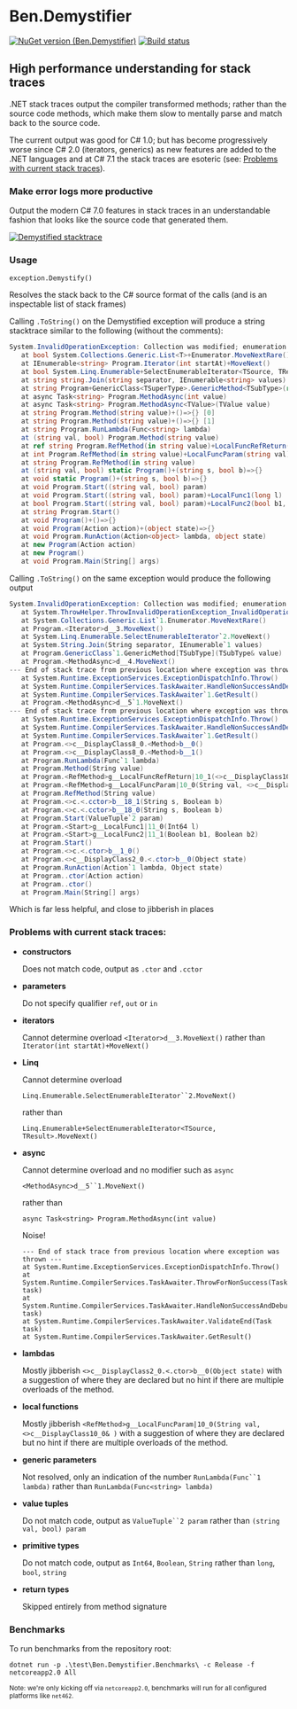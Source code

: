 # Ben.Demystifier

[![NuGet version (Ben.Demystifier)](https://img.shields.io/nuget/v/Ben.Demystifier.svg?style=flat-square)](https://www.nuget.org/packages/Ben.Demystifier/)
[![Build status](https://ci.appveyor.com/api/projects/status/rlhygchfph287fq0?svg=true)](https://ci.appveyor.com/project/benaadams/ben-demystifier)

## High performance understanding for stack traces 

.NET stack traces output the compiler transformed methods; rather than the source code methods, which make them slow to mentally parse and match back to the source code.

The current output was good for C# 1.0; but has become progressively worse since C# 2.0 (iterators, generics) as new features are added to the .NET languages and at C# 7.1 the stack traces are esoteric (see: [Problems with current stack traces](#problems-with-current-stack-traces)).

### Make error logs more productive

Output the modern C# 7.0 features in stack traces in an understandable fashion that looks like the source code that generated them.

[![Demystified stacktrace](https://aoa.blob.core.windows.net/aspnet/stacktrace-demystified.png)](https://aoa.blob.core.windows.net/aspnet/stacktrace-demystified.png)

### Usage

```
exception.Demystify()
```
Resolves the stack back to the C# source format of the calls (and is an inspectable list of stack frames)

Calling `.ToString()` on the Demystified exception will produce a string stacktrace similar to the following (without the comments):

```csharp
System.InvalidOperationException: Collection was modified; enumeration operation may not execute.
   at bool System.Collections.Generic.List<T>+Enumerator.MoveNextRare()
   at IEnumerable<string> Program.Iterator(int startAt)+MoveNext()                       // Resolved enumerator
   at bool System.Linq.Enumerable+SelectEnumerableIterator<TSource, TResult>.MoveNext()  // Resolved enumerator
   at string string.Join(string separator, IEnumerable<string> values)                    
   at string Program+GenericClass<TSuperType>.GenericMethod<TSubType>(ref TSubType value) 
   at async Task<string> Program.MethodAsync(int value)                                  // Resolved async 
   at async Task<string> Program.MethodAsync<TValue>(TValue value)                       // Resolved async 
   at string Program.Method(string value)+()=>{} [0]                                     // lambda source + ordinal
   at string Program.Method(string value)+()=>{} [1]                                     // lambda source + ordinal 
   at string Program.RunLambda(Func<string> lambda)                                       
   at (string val, bool) Program.Method(string value)                                    // Tuple returning
   at ref string Program.RefMethod(in string value)+LocalFuncRefReturn()                 // ref return local func
   at int Program.RefMethod(in string value)+LocalFuncParam(string val)                  // local function
   at string Program.RefMethod(in string value)                                          // in param (readonly ref)    
   at (string val, bool) static Program()+(string s, bool b)=>{}                         // tuple return static lambda
   at void static Program()+(string s, bool b)=>{}                                       // void static lambda
   at void Program.Start((string val, bool) param)                                       // Resolved tuple param
   at void Program.Start((string val, bool) param)+LocalFunc1(long l)                    // void local function 
   at bool Program.Start((string val, bool) param)+LocalFunc2(bool b1, bool b2)          // bool return local function 
   at string Program.Start()                                                              
   at void Program()+()=>{}                                                              // ctor defined lambda  
   at void Program(Action action)+(object state)=>{}                                     // ctor defined lambda 
   at void Program.RunAction(Action<object> lambda, object state)                         
   at new Program(Action action)                                                         // constructor 
   at new Program()                                                                      // constructor 
   at void Program.Main(String[] args)                                                    
```

Calling `.ToString()` on the same exception would produce the following output

```csharp
System.InvalidOperationException: Collection was modified; enumeration operation may not execute.
   at System.ThrowHelper.ThrowInvalidOperationException_InvalidOperation_EnumFailedVersion() // ? low value
   at System.Collections.Generic.List`1.Enumerator.MoveNextRare()                         
   at Program.<Iterator>d__3.MoveNext()                                                   // which enumerator?
   at System.Linq.Enumerable.SelectEnumerableIterator`2.MoveNext()                        // which enumerator?
   at System.String.Join(String separator, IEnumerable`1 values)                          
   at Program.GenericClass`1.GenericMethod[TSubType](TSubType& value)                     
   at Program.<MethodAsync>d__4.MoveNext()                                                // which async overload?
--- End of stack trace from previous location where exception was thrown ---              // ? no value
   at System.Runtime.ExceptionServices.ExceptionDispatchInfo.Throw()                      // ? no value
   at System.Runtime.CompilerServices.TaskAwaiter.HandleNonSuccessAndDebuggerNotification(Task task) // ? no value
   at System.Runtime.CompilerServices.TaskAwaiter`1.GetResult()                           // ? no value
   at Program.<MethodAsync>d__5`1.MoveNext()                                              // which async overload?
--- End of stack trace from previous location where exception was thrown ---              // ? no value
   at System.Runtime.ExceptionServices.ExceptionDispatchInfo.Throw()                      // ? no value
   at System.Runtime.CompilerServices.TaskAwaiter.HandleNonSuccessAndDebuggerNotification(Task task) // ? no value
   at System.Runtime.CompilerServices.TaskAwaiter`1.GetResult()                           // ? no value
   at Program.<>c__DisplayClass8_0.<Method>b__0()                                         //  ¯\_(ツ)_/¯
   at Program.<>c__DisplayClass8_0.<Method>b__1()                                         //  ¯\_(ツ)_/¯
   at Program.RunLambda(Func`1 lambda) 
   at Program.Method(String value)
   at Program.<RefMethod>g__LocalFuncRefReturn|10_1(<>c__DisplayClass10_0& )              // local function
   at Program.<RefMethod>g__LocalFuncParam|10_0(String val, <>c__DisplayClass10_0& )      // local function
   at Program.RefMethod(String value)
   at Program.<>c.<.cctor>b__18_1(String s, Boolean b)                                    //  ¯\_(ツ)_/¯
   at Program.<>c.<.cctor>b__18_0(String s, Boolean b)                                    //  ¯\_(ツ)_/¯
   at Program.Start(ValueTuple`2 param)                                                   // Tuple param?
   at Program.<Start>g__LocalFunc1|11_0(Int64 l)                                          // local function
   at Program.<Start>g__LocalFunc2|11_1(Boolean b1, Boolean b2)                           // local function
   at Program.Start()
   at Program.<>c.<.ctor>b__1_0()                                                         //  ¯\_(ツ)_/¯
   at Program.<>c__DisplayClass2_0.<.ctor>b__0(Object state)                              //  ¯\_(ツ)_/¯
   at Program.RunAction(Action`1 lambda, Object state)
   at Program..ctor(Action action)                                                        // constructor
   at Program..ctor()                                                                     // constructor
   at Program.Main(String[] args)
```
Which is far less helpful, and close to jibberish in places


### Problems with current stack traces: 

* **constructors** 

   Does not match code, output as `.ctor` and `.cctor`
   
* **parameters** 

   Do not specify qualifier `ref`, `out` or `in`
   
* **iterators** 

   Cannot determine overload `<Iterator>d__3.MoveNext()` rather than `Iterator(int startAt)+MoveNext()`
* **Linq**

   Cannot determine overload 
   
   `Linq.Enumerable.SelectEnumerableIterator``2.MoveNext()` 
   
   rather than
   
   `Linq.Enumerable+SelectEnumerableIterator<TSource, TResult>.MoveNext()`
* **async**

   Cannot determine overload and no modifier such as `async` 
   
   `<MethodAsync>d__5``1.MoveNext()` 
   
   rather than
   
   `async Task<string> Program.MethodAsync(int value)`

   Noise!
   ```
   --- End of stack trace from previous location where exception was thrown ---
   at System.Runtime.ExceptionServices.ExceptionDispatchInfo.Throw() 
   at System.Runtime.CompilerServices.TaskAwaiter.ThrowForNonSuccess(Task task)
   at System.Runtime.CompilerServices.TaskAwaiter.HandleNonSuccessAndDebuggerNotification(Task task) 
   at System.Runtime.CompilerServices.TaskAwaiter.ValidateEnd(Task task) 
   at System.Runtime.CompilerServices.TaskAwaiter.GetResult() 
   ```

* **lambdas**

   Mostly jibberish `<>c__DisplayClass2_0.<.ctor>b__0(Object state)` with a suggestion of where they are declared but no hint if there are multiple overloads of the method.
* **local functions**

   Mostly jibberish `<RefMethod>g__LocalFuncParam|10_0(String val, <>c__DisplayClass10_0& )` with a suggestion of where they are declared but no hint if there are multiple overloads of the method.
   
* **generic parameters**

   Not resolved, only an indication of the number `RunLambda(Func``1 lambda)` rather than `RunLambda(Func<string> lambda)`
* **value tuples**

   Do not match code, output as `ValueTuple``2 param` rather than `(string val, bool) param`
* **primitive types**

   Do not match code, output as `Int64`, `Boolean`, `String` rather than `long`, `bool`, `string`
* **return types**

   Skipped entirely from method signature

### Benchmarks

To run benchmarks from the repository root:
```
dotnet run -p .\test\Ben.Demystifier.Benchmarks\ -c Release -f netcoreapp2.0 All
```
<sub>Note: we're only kicking off via `netcoreapp2.0`, benchmarks will run for all configured platforms like `net462`.</sub>
